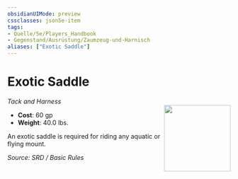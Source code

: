 ```yaml
---
obsidianUIMode: preview
cssclasses: json5e-item
tags:
- Quelle/5e/Players_Handbook
- Gegenstand/Ausrüstung/Zaumzeug-und-Harnisch
aliases: ["Exotic Saddle"]
---
```

# Exotic Saddle
*Tack and Harness*  
<img src="Symbolik/Gegenstände.webp" align="right" width="150">

- **Cost**: 60 gp
- **Weight**: 40.0 lbs.

An exotic saddle is required for riding any aquatic or flying mount.

*Source: SRD / Basic Rules*